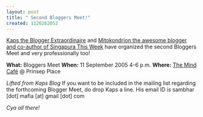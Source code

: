 ```yaml
--- 
layout: post
title: " Second Bloggers Meet!"
created: 1126262052
---
```

<a href="http://sambharmafia.blogspot.com/">Kaps the Blogger Extraordinaire</a> and <a href="http://mitokondrion.blogspot.com">Mitokondrion the awesome blogger and co-author of Singapura This Week</a> have organized the second Bloggers Meet and very professionally too! 

<strong>What:</strong> Bloggers Meet
<strong>When:</strong> 11 September 2005 4-6 p.m.
<strong>Where:</strong> <a href="http://www.themindcafe.com.sg/">The Mind Café</a> @ Prinsep Place 

*Lifted from Kaps Blog*
If you want to be included in the mailing list regarding the forthcoming Blogger Meet, do drop Kaps a line. His email ID is sambhar [dot] mafia [at] gmail [dot] com

<em>Cya all there! </em>
